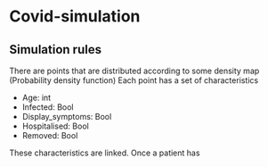 # Covid-simulation

## Simulation rules
There are points that are distributed according to some density map (Probability density function)
Each point has a set of characteristics
- Age: int
- Infected: Bool
- Display_symptoms: Bool
- Hospitalised: Bool
- Removed: Bool

These characteristics are linked. Once a patient has 
